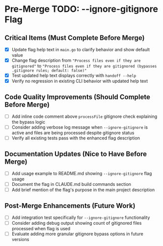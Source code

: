 # Pre-Merge TODO: --ignore-gitignore Flag

## Critical Items (Must Complete Before Merge)

- [x] Update flag help text in `main.go` to clarify behavior and show default value
- [x] Change flag description from `"Process files even if they are gitignored"` to `"Process files even if they are gitignored (bypasses .gitignore rules; default: false)"`
- [x] Test updated help text displays correctly with `handoff --help`
- [x] Verify no regression in existing CLI behavior with updated help text

## Code Quality Improvements (Should Complete Before Merge)

- [ ] Add inline code comment above `processFile` gitignore check explaining the bypass logic
- [ ] Consider adding verbose log message when `--ignore-gitignore` is active and files are being processed despite gitignore status
- [ ] Verify all existing tests pass with the enhanced flag description

## Documentation Updates (Nice to Have Before Merge)

- [ ] Add usage example to README.md showing `--ignore-gitignore` flag usage
- [ ] Document the flag in CLAUDE.md build commands section
- [ ] Add brief mention of the flag's purpose in the main project description

## Post-Merge Enhancements (Future Work)

- [ ] Add integration test specifically for `--ignore-gitignore` functionality
- [ ] Consider adding debug output showing count of gitignored files processed when flag is used
- [ ] Evaluate adding more granular gitignore bypass options in future versions
